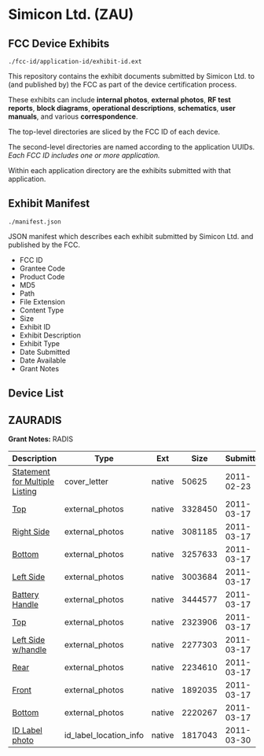 # Simicon Ltd. (ZAU)
## FCC Device Exhibits

```
./fcc-id/application-id/exhibit-id.ext
```

This repository contains the exhibit documents submitted by Simicon Ltd. to (and published by) the FCC as part of the device certification process.

These exhibits can include **internal photos**, **external photos**, **RF test reports**, **block diagrams**, **operational descriptions**, **schematics**, **user manuals**, and various **correspondence**.

The top-level directories are sliced by the FCC ID of each device.

The second-level directories are named according to the application UUIDs. *Each FCC ID includes one or more application.*

Within each application directory are the exhibits submitted with that application. 

## Exhibit Manifest

```
./manifest.json
```

JSON manifest which describes each exhibit submitted by Simicon Ltd. and published by the FCC.

- FCC ID
- Grantee Code
- Product Code
- MD5
- Path
- File Extension
- Content Type
- Size
- Exhibit ID
- Exhibit Description
- Exhibit Type
- Date Submitted
- Date Available
- Grant Notes

## Device List
## ZAURADIS
**Grant Notes:** RADIS

| Description | Type | Ext | Size | Submitted | Available |
| ----------- | ---- | --- | ---- | --------- | --------- |
| [Statement for Multiple Listing](ZAURADIS/5e5d836238eddb5cb3487cce68d9bc86/1420291.native) | cover_letter | native | 50625 | 2011-02-23 | 2011-04-06 |
| [Top](ZAURADIS/5e5d836238eddb5cb3487cce68d9bc86/1433184.native) | external_photos | native | 3328450 | 2011-03-17 | 2011-04-06 |
| [Right Side](ZAURADIS/5e5d836238eddb5cb3487cce68d9bc86/1433185.native) | external_photos | native | 3081185 | 2011-03-17 | 2011-04-06 |
| [Bottom](ZAURADIS/5e5d836238eddb5cb3487cce68d9bc86/1433186.native) | external_photos | native | 3257633 | 2011-03-17 | 2011-04-06 |
| [Left Side](ZAURADIS/5e5d836238eddb5cb3487cce68d9bc86/1433187.native) | external_photos | native | 3003684 | 2011-03-17 | 2011-04-06 |
| [Battery Handle](ZAURADIS/5e5d836238eddb5cb3487cce68d9bc86/1433188.native) | external_photos | native | 3444577 | 2011-03-17 | 2011-04-06 |
| [Top](ZAURADIS/5e5d836238eddb5cb3487cce68d9bc86/1433189.native) | external_photos | native | 2323906 | 2011-03-17 | 2011-04-06 |
| [Left Side w/handle](ZAURADIS/5e5d836238eddb5cb3487cce68d9bc86/1433190.native) | external_photos | native | 2277303 | 2011-03-17 | 2011-04-06 |
| [Rear](ZAURADIS/5e5d836238eddb5cb3487cce68d9bc86/1433191.native) | external_photos | native | 2234610 | 2011-03-17 | 2011-04-06 |
| [Front](ZAURADIS/5e5d836238eddb5cb3487cce68d9bc86/1433192.native) | external_photos | native | 1892035 | 2011-03-17 | 2011-04-06 |
| [Bottom](ZAURADIS/5e5d836238eddb5cb3487cce68d9bc86/1433193.native) | external_photos | native | 2220267 | 2011-03-17 | 2011-04-06 |
| [ID Label photo](ZAURADIS/5e5d836238eddb5cb3487cce68d9bc86/1440532.native) | id_label_location_info | native | 1817043 | 2011-03-30 | 2011-04-06 |

